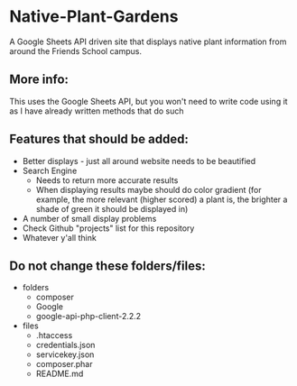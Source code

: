 # Native-Plant-Gardens
A Google Sheets API driven site that displays native plant information from around the Friends School campus.

## More info:
This uses the Google Sheets API, but you won't need to write code using it as I have already written methods that do such


## Features that should be added:
  * Better displays - just all around website needs to be beautified
  * Search Engine 
    * Needs to return more accurate results
    * When displaying results maybe should do color gradient (for example, the more relevant (higher scored) a plant is, the brighter a shade of green it should be displayed in)
  * A number of small display problems
  * Check Github "projects" list for this repository
  * Whatever y'all think

## Do not change these folders/files:
 * folders
   * composer
   * Google
   * google-api-php-client-2.2.2
 * files
   * .htaccess
   * credentials.json
   * servicekey.json
   * composer.phar
   * README.md
   
